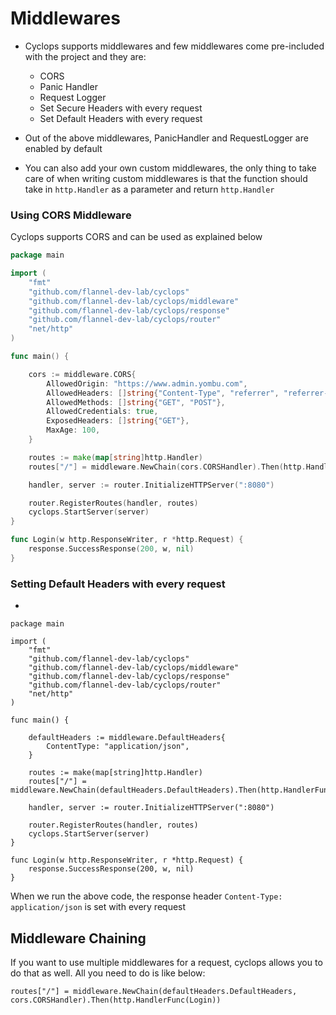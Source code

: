 # Middlewares

- Cyclops supports middlewares and few middlewares come pre-included with the project and they are:
    - CORS
    - Panic Handler
    - Request Logger
    - Set Secure Headers with every request
    - Set Default Headers with every request

- Out of the above middlewares, PanicHandler and RequestLogger are enabled by default
- You can also add your own custom middlewares, the only  thing to take care of when writing custom middlewares is that
the function should take in `http.Handler` as a parameter and return `http.Handler`

### Using CORS Middleware
Cyclops supports CORS and can be used as explained below

```go
package main

import (
	"fmt"
	"github.com/flannel-dev-lab/cyclops"
	"github.com/flannel-dev-lab/cyclops/middleware"
	"github.com/flannel-dev-lab/cyclops/response"
	"github.com/flannel-dev-lab/cyclops/router"
	"net/http"
)

func main() {

	cors := middleware.CORS{
		AllowedOrigin: "https://www.admin.yombu.com",
		AllowedHeaders: []string{"Content-Type", "referrer", "referrer-type"},
		AllowedMethods: []string{"GET", "POST"},
		AllowedCredentials: true,
		ExposedHeaders: []string{"GET"},
		MaxAge: 100,
	}

	routes := make(map[string]http.Handler)
	routes["/"] = middleware.NewChain(cors.CORSHandler).Then(http.HandlerFunc(Login))

	handler, server := router.InitializeHTTPServer(":8080")

	router.RegisterRoutes(handler, routes)
	cyclops.StartServer(server)
}

func Login(w http.ResponseWriter, r *http.Request) {
	response.SuccessResponse(200, w, nil)
}

```

###  Setting Default Headers with every request
- 
```
package main

import (
	"fmt"
	"github.com/flannel-dev-lab/cyclops"
	"github.com/flannel-dev-lab/cyclops/middleware"
	"github.com/flannel-dev-lab/cyclops/response"
	"github.com/flannel-dev-lab/cyclops/router"
	"net/http"
)

func main() {

	defaultHeaders := middleware.DefaultHeaders{
        ContentType: "application/json",
	}

	routes := make(map[string]http.Handler)
	routes["/"] = middleware.NewChain(defaultHeaders.DefaultHeaders).Then(http.HandlerFunc(Login))

	handler, server := router.InitializeHTTPServer(":8080")

	router.RegisterRoutes(handler, routes)
	cyclops.StartServer(server)
}

func Login(w http.ResponseWriter, r *http.Request) {
	response.SuccessResponse(200, w, nil)
}

```
When we run the above code, the response header `Content-Type: application/json` is set with every request

## Middleware Chaining
If you want to use multiple middlewares for a request, cyclops allows you to do that as well. All you need to do is like
below:
```
routes["/"] = middleware.NewChain(defaultHeaders.DefaultHeaders, cors.CORSHandler).Then(http.HandlerFunc(Login))
```